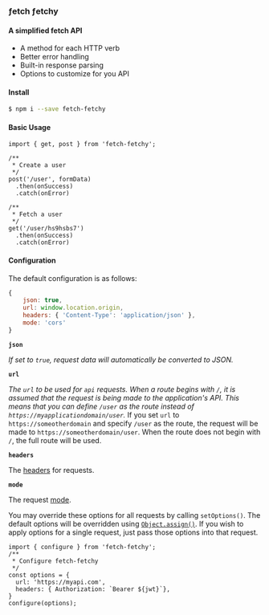 ### ƒetch ƒetchy
#### A simplified fetch API

 - A method for each HTTP verb
 - Better error handling
 - Built-in response parsing
 - Options to customize for you API

#### Install
```bash
$ npm i --save fetch-fetchy
```
#### Basic Usage
```
import { get, post } from 'fetch-fetchy';

/**
 * Create a user
 */
post('/user', formData)
  .then(onSuccess)
  .catch(onError)

/**
 * Fetch a user
 */
get('/user/hs9hsbs7')
  .then(onSuccess)
  .catch(onError)
```


#### Configuration
The default configuration is as follows:
```javascript
{
	json: true,
	url: window.location.origin,
	headers: { 'Content-Type': 'application/json' },
	mode: 'cors'
}
```

**`json`**

*If set to `true`, request data will automatically be converted to JSON.*

**`url`**

*The `url` to be used for `api` requests.  When a route begins with `/`, it is assumed that the request is being made to the application's API.  This means that you can define `/user` as the route instead of `https://myapplicationdomain/user`.*  If you set `url` to `https://someotherdomain` and specify `/user` as the route, the request will be made to `https://someotherdomain/user`.  When the route does not begin with `/`, the full route will be used.

**`headers`**

The [headers](https://developer.mozilla.org/en-US/docs/Web/API/Request/headers) for requests.

 **`mode`**

 The request [mode](https://developer.mozilla.org/en-US/docs/Web/API/Request/mode).

You may override these options for all requests by calling `setOptions()`.  The default options will be overridden using [`Object.assign()`](https://developer.mozilla.org/en-US/docs/Web/JavaScript/Reference/Global_Objects/Object/assign).  If you wish to apply options for a single request, just pass those options into that request.
```
import { configure } from 'fetch-fetchy';
/**
 * Configure fetch-fetchy
 */
const options = {
  url: 'https://myapi.com',
  headers: { Authorization: `Bearer ${jwt}`},
}
configure(options);
```




